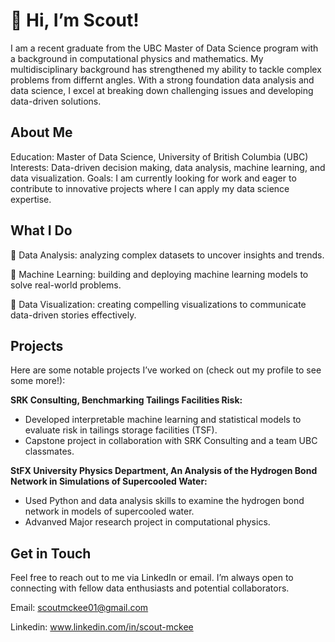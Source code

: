 # 👋 Hi, I’m Scout!
I am a recent graduate from the UBC Master of Data Science program with a background in computational physics and mathematics. My multidisciplinary background has strengthened my ability to tackle complex problems from differnt angles. With a strong foundation data analysis and data science, I excel at breaking down challenging issues and developing data-driven solutions.
## About Me

Education: Master of Data Science, University of British Columbia (UBC)
Interests: Data-driven decision making, data analysis, machine learning, and data visualization.
Goals: I am currently looking for work and eager to contribute to innovative projects where I can apply my data science expertise.

## What I Do
🧐 Data Analysis: analyzing complex datasets to uncover insights and trends.

🤖 Machine Learning: building and deploying machine learning models to solve real-world problems.

🎨 Data Visualization: creating compelling visualizations to communicate data-driven stories effectively.

## Projects

Here are some notable projects I’ve worked on (check out my profile to see some more!):

**SRK Consulting, Benchmarking Tailings Facilities Risk:** 
- Developed interpretable machine learning and statistical models to evaluate risk in tailings storage facilities (TSF). 
- Capstone project in collaboration with SRK Consulting and a team UBC classmates.

**StFX University Physics Department, An Analysis of the Hydrogen Bond Network in Simulations of Supercooled Water:**
- Used Python and data analysis skills to examine the hydrogen bond network in models of supercooled water. 
- Advanved Major research project in computational physics. 

## Get in Touch

Feel free to reach out to me via LinkedIn or email. I’m always open to connecting with fellow data enthusiasts and potential collaborators.

Email: scoutmckee01@gmail.com

Linkedin: www.linkedin.com/in/scout-mckee

